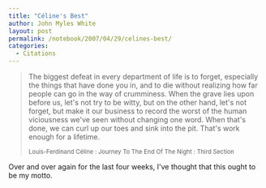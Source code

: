 ```yaml
---
title: "Céline's Best"
author: John Myles White
layout: post
permalink: /notebook/2007/04/29/celines-best/
categories:
  - Citations
---
```


<blockquote>
<p>The biggest defeat in every department of life is to forget, especially the things that have done you in, and to die without realizing how far people can go in the way of crumminess. When the grave lies upon before us, let's not try to be witty, but on the other hand, let's not forget, but make it our business to record the worst of the human viciousness we've seen without changing one word. When that's done, we can curl up our toes and sink into the pit. That's work enough for a lifetime.</p>

<small>Louis-Ferdinand Céline : Journey To The End Of The Night : Third Section</small>
</blockquote>

Over and over again for the last four weeks, I've thought that this ought to be my motto.
